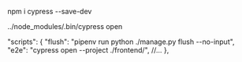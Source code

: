 npm i cypress --save-dev

../node_modules/.bin/cypress open

"scripts": {
  "flush": "pipenv run python ./manage.py flush --no-input",
  "e2e": "cypress open --project ./frontend/",
  //...
},
